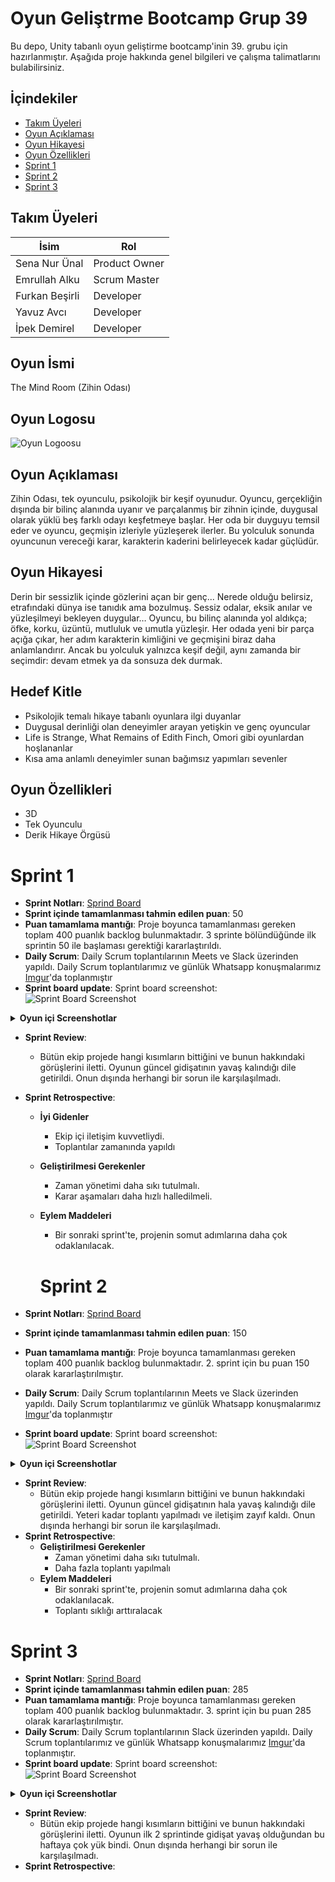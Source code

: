 # Oyun Geliştrme Bootcamp Grup 39

Bu depo, Unity tabanlı oyun geliştirme bootcamp'inin 39. grubu için hazırlanmıştır. Aşağıda proje hakkında genel bilgileri ve çalışma talimatlarını bulabilirsiniz.

## İçindekiler

- [Takım Üyeleri](#takım-üyeleri)
- [Oyun Açıklaması](#oyun-açıklaması)
- [Oyun Hikayesi](#oyun-hikayesi)
- [Oyun Özellikleri](#oyun-özellikleri)
- [Sprint 1](#sprint-1)
- [Sprint 2](#sprint-2)
- [Sprint 3](#sprint-3)

## Takım Üyeleri

| İsim           | Rol           |
| -------------- | ------------- |
| Sena Nur Ünal  | Product Owner |
| Emrullah Alku  | Scrum Master  |
| Furkan Beşirli | Developer     |
| Yavuz Avcı     | Developer     |
| İpek Demirel   | Developer     |

## Oyun İsmi

The Mind Room (Zihin Odası)

## Oyun Logosu

![Oyun Logoosu](./readME/Logo.png)

## Oyun Açıklaması

Zihin Odası, tek oyunculu, psikolojik bir keşif oyunudur. Oyuncu, gerçekliğin dışında bir bilinç alanında uyanır ve parçalanmış bir zihnin içinde, duygusal olarak yüklü beş farklı odayı keşfetmeye başlar. Her oda bir duyguyu temsil eder ve oyuncu, geçmişin izleriyle yüzleşerek ilerler. Bu yolculuk sonunda oyuncunun vereceği karar, karakterin kaderini belirleyecek kadar güçlüdür.

## Oyun Hikayesi

Derin bir sessizlik içinde gözlerini açan bir genç... Nerede olduğu belirsiz, etrafındaki dünya ise tanıdık ama bozulmuş. Sessiz odalar, eksik anılar ve yüzleşilmeyi bekleyen duygular… Oyuncu, bu bilinç alanında yol aldıkça; öfke, korku, üzüntü, mutluluk ve umutla yüzleşir. Her odada yeni bir parça açığa çıkar, her adım karakterin kimliğini ve geçmişini biraz daha anlamlandırır. Ancak bu yolculuk yalnızca keşif değil, aynı zamanda bir seçimdir: devam etmek ya da sonsuza dek durmak.

## Hedef Kitle

- Psikolojik temalı hikaye tabanlı oyunlara ilgi duyanlar
- Duygusal derinliği olan deneyimler arayan yetişkin ve genç oyuncular
- Life is Strange, What Remains of Edith Finch, Omori gibi oyunlardan hoşlananlar
- Kısa ama anlamlı deneyimler sunan bağımsız yapımları sevenler

## Oyun Özellikleri

- 3D
- Tek Oyunculu
- Derik Hikaye Örgüsü

# Sprint 1

- **Sprint Notları**: [Sprind Board](https://emrullahalku.atlassian.net/jira/software/projects/OGG3/boards/35?atlOrigin=eyJpIjoiYWQyMGZjZDhkYzc0NDE5NGExMGEzZDAxOWM4MGRmZWYiLCJwIjoiaiJ9)
- **Sprint içinde tamamlanması tahmin edilen puan**: 50
- **Puan tamamlama mantığı**: Proje boyunca tamamlanması gereken toplam 400 puanlık backlog bulunmaktadır. 3 sprinte bölündüğünde ilk sprintin 50 ile başlaması gerektiği kararlaştırıldı.
- **Daily Scrum**: Daily Scrum toplantılarının Meets ve Slack üzerinden yapıldı. Daily Scrum toplantılarımız ve günlük Whatsapp konuşmalarımız [Imgur](https://imgur.com/a/shcnWhl)'da toplanmıştır
- **Sprint board update**: Sprint board screenshot: ![Sprint Board Screenshot](./readME/Sprint_1/image.png)
<details>
<summary><strong>Oyun içi Screenshotlar</strong></summary>

![Oyun İçi screenshot1](./readME/Sprint_1/ss01.jpg)
![Oyun İçi screenshot2](./readME/Sprint_1/ss02.png)

</details>

- **Sprint Review**:
  - Bütün ekip projede hangi kısımların bittiğini ve bunun hakkındaki görüşlerini iletti. Oyunun güncel gidişatının yavaş kalındığı dile getirildi. Onun dışında herhangi bir sorun ile karşılaşılmadı.
- **Sprint Retrospective**:

  - **İyi Gidenler**
    - Ekip içi iletişim kuvvetliydi.
    - Toplantılar zamanında yapıldı
  - **Geliştirilmesi Gerekenler**
    - Zaman yönetimi daha sıkı tutulmalı.
    - Karar aşamaları daha hızlı halledilmeli.
  - **Eylem Maddeleri**

    - Bir sonraki sprint'te, projenin somut adımlarına daha çok odaklanılacak.

    # Sprint 2

- **Sprint Notları**: [Sprind Board](https://emrullahalku.atlassian.net/jira/software/projects/OGG3/boards/35?atlOrigin=eyJpIjoiYWQyMGZjZDhkYzc0NDE5NGExMGEzZDAxOWM4MGRmZWYiLCJwIjoiaiJ9)
- **Sprint içinde tamamlanması tahmin edilen puan**: 150
- **Puan tamamlama mantığı**: Proje boyunca tamamlanması gereken toplam 400 puanlık backlog bulunmaktadır. 2. sprint için bu puan 150 olarak kararlaştırılmıştır.
- **Daily Scrum**: Daily Scrum toplantılarının Meets ve Slack üzerinden yapıldı. Daily Scrum toplantılarımız ve günlük Whatsapp konuşmalarımız [Imgur](https://imgur.com/a/WVFNq4R)'da toplanmıştır
- **Sprint board update**: Sprint board screenshot: ![Sprint Board Screenshot](./readME/Sprint_2/image.png)
<details>
<summary><strong>Oyun içi Screenshotlar</strong></summary>

![Oyun İçi screenshot1](./readME/Sprint_2/screenshots/game/01.png)
![Oyun İçi screenshot1](./readME/Sprint_2/screenshots/game/02.jpg)
![Oyun İçi screenshot1](./readME/Sprint_2/screenshots/game/03.jpg)
![Oyun İçi screenshot1](./readME/Sprint_2/screenshots/game/04.jpg)
![Oyun İçi screenshot1](./readME/Sprint_2/screenshots/game/05.jpg)
![Oyun İçi screenshot1](./readME/Sprint_2/screenshots/game/06.jpg)
![Oyun İçi screenshot1](./readME/Sprint_2/screenshots/game/07.jpg)
![Oyun İçi screenshot1](./readME/Sprint_2/screenshots/game/08.jpg)

</details>

- **Sprint Review**:
  - Bütün ekip projede hangi kısımların bittiğini ve bunun hakkındaki görüşlerini iletti. Oyunun güncel gidişatının hala yavaş kalındığı dile getirildi. Yeteri kadar toplantı yapılmadı ve iletişim zayıf kaldı. Onun dışında herhangi bir sorun ile karşılaşılmadı.
- **Sprint Retrospective**:
  - **Geliştirilmesi Gerekenler**
    - Zaman yönetimi daha sıkı tutulmalı.
    - Daha fazla toplantı yapılmalı
  - **Eylem Maddeleri**
    - Bir sonraki sprint'te, projenin somut adımlarına daha çok odaklanılacak.
    - Toplantı sıklığı arttıralacak

# Sprint 3

- **Sprint Notları**: [Sprind Board](https://emrullahalku.atlassian.net/jira/software/projects/OGG3/boards/35?atlOrigin=eyJpIjoiYWQyMGZjZDhkYzc0NDE5NGExMGEzZDAxOWM4MGRmZWYiLCJwIjoiaiJ9)
- **Sprint içinde tamamlanması tahmin edilen puan**: 285
- **Puan tamamlama mantığı**: Proje boyunca tamamlanması gereken toplam 400 puanlık backlog bulunmaktadır. 3. sprint için bu puan 285 olarak kararlaştırılmıştır.
- **Daily Scrum**: Daily Scrum toplantılarının Slack üzerinden yapıldı. Daily Scrum toplantılarımız ve günlük Whatsapp konuşmalarımız [Imgur](https://imgur.com/a/1lIqOGw)'da toplanmıştır.
- **Sprint board update**: Sprint board screenshot: ![Sprint Board Screenshot](./readME/Sprint_3/image.png)
<details>
<summary><strong>Oyun içi Screenshotlar</strong></summary>

![Oyun İçi screenshot1](./readME/Sprint_3/screenshots/game/01.png)
![Oyun İçi screenshot1](./readME/Sprint_3/screenshots/game/02.png)
![Oyun İçi screenshot1](./readME/Sprint_3/screenshots/game/03.png)
![Oyun İçi screenshot1](./readME/Sprint_3/screenshots/game/04.png)
![Oyun İçi screenshot1](./readME/Sprint_3/screenshots/game/05.png)
![Oyun İçi screenshot1](./readME/Sprint_3/screenshots/game/06.png)
![Oyun İçi screenshot1](./readME/Sprint_3/screenshots/game/07.png)
![Oyun İçi screenshot1](./readME/Sprint_3/screenshots/game/08.png)
![Oyun İçi screenshot1](./readME/Sprint_3/screenshots/game/09.png)
![Oyun İçi screenshot1](./readME/Sprint_3/screenshots/game/10.png)
![Oyun İçi screenshot1](./readME/Sprint_3/screenshots/game/11.png)
![Oyun İçi screenshot1](./readME/Sprint_3/screenshots/game/12.png)
![Oyun İçi screenshot1](./readME/Sprint_3/screenshots/game/13.png)
![Oyun İçi screenshot1](./readME/Sprint_3/screenshots/game/14.png)

</details>

- **Sprint Review**:
  - Bütün ekip projede hangi kısımların bittiğini ve bunun hakkındaki görüşlerini iletti. Oyunun ilk 2 sprintinde gidişat yavaş olduğundan bu haftaya çok yük bindi. Onun dışında herhangi bir sorun ile karşılaşılmadı.
- **Sprint Retrospective**:
